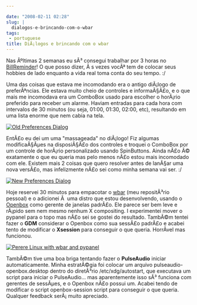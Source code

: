 ```yaml
---

date: "2008-02-11 02:28"
slug: |
  dialogos-e-brincando-com-o-wbar
tags:
 - portuguese
title: DiÃ¡logos e brincando com o wbar
---
```


Nas Ãºltimas 2 semanas eu sÃ³ consegui trabalhar por 3 horas no
[BillReminder](http://billreminder.gnulinuxbrasil.org/)! O que posso
dizer, Ã s vezes vocÃª tem de colocar seus hobbies de lado enquanto a
vida real toma conta do seu tempo. :/

Uma das coisas que estava me incomodando era o antigo diÃ¡logo de
preferÃªncias. Ele estava muito cheio de controles e informaÃ§Ã£o, e o
que mais me incomodava era um ComboBox usado para escolher o horÃ¡rio
preferido para receber um alarme. Haviam entradas para cada hora com
intervalos de 30 minutos (ou seja, 01:00, 01:30, 02:00, etc), resultando
em uma lista enorme que nem cabia na tela.

[![Old Preferences
Dialog](http://farm3.static.flickr.com/2152/2254574149_a11e85bac8_o.png)](http://www.flickr.com/photos/ogmaciel/2254574149/)

EntÃ£o eu dei um uma "massageada" no diÃ¡logo! Fiz algumas
modificaÃ§Ãµes na disposiÃ§Ã£o dos controles e troquei o ComboBox por um
controle de horÃ¡rio personalizado usando SpinButtons. Ainda nÃ£o Ã©
exatamente o que eu queria mas pelo menos nÃ£o estou mais incomodado com
ele. Existem mais 2 coisas que quero resolver antes de lanÃ§ar uma nova
versÃ£o, mas infelizmente nÃ£o sei como minha semana vai ser. :/

[![New Preferences
Dialog](http://farm3.static.flickr.com/2055/2255356186_719bb260a2_o.png)](http://www.flickr.com/photos/ogmaciel/2255356186/)

Hoje reservei 30 minutos para empacotar o
[wbar](http://freshmeat.net/projects/wbar/) (meu repositÃ³rio pessoal) e
o adicionei Ã  uma distro que estou desenvolvendo, usando o
[Openbox](http://www.icculus.org/openbox) como gerente de janelas
padrÃ£o. Ele parece ser bem leve e rÃ¡pido sem nem mesmo nenhum X
compositing. I experimentei mover o pypanel para o topo mas nÃ£o sei se
gostei do resultado. TambÃ©m tentei fazer o **GDM** considerar o Openbox
como sua sessÃ£o padrÃ£o e acabei tento de modificar o **Xsession** para
conseguir o que queria. HorrÃ­vel mas funcionou.

[![Perere Linux with wbar and
pypanel](http://farm3.static.flickr.com/2039/2255962057_9e4722c96b.jpg)](http://www.flickr.com/photos/ogmaciel/2255962057/)

TambÃ©m tive uma boa briga tentando fazer o **PulseAudio** iniciar
automaticamente. Minha estratÃ©gia foi colocar um arquivo
pulseaudio-openbox.desktop dentro do diretÃ³rio /etc/xdg/autostart, que
executava um script para iniciar o PulseAudio... mas aparentemente isso
sÃ³ funciona com gerentes de sessÃµes, e o Openbox nÃ£o possui um.
Acabei tendo de modificar o script openbox-session script para conseguir
o que queria. Qualquer feedback serÃ¡ muito apreciado.
